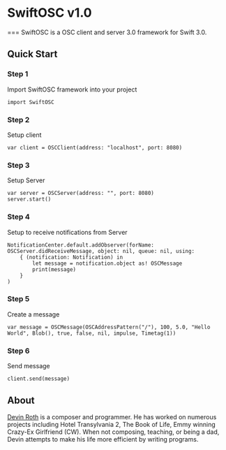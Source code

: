 # SwiftOSC v1.0
===
SwiftOSC is a OSC client and server 3.0 framework for Swift 3.0. 

## Quick Start

### Step 1
Import SwiftOSC framework into your project
```
import SwiftOSC
```
### Step 2
Setup client
```
var client = OSCClient(address: "localhost", port: 8080)
```
### Step 3
Setup Server
```
var server = OSCServer(address: "", port: 8080)
server.start()
```

### Step 4
Setup to receive notifications from Server
```
NotificationCenter.default.addObserver(forName: OSCServer.didReceiveMessage, object: nil, queue: nil, using:
    { (notification: Notification) in
        let message = notification.object as! OSCMessage
        print(message)
    }
)
```
### Step 5
Create a message
```
var message = OSCMessage(OSCAddressPattern("/"), 100, 5.0, "Hello World", Blob(), true, false, nil, impulse, Timetag(1))
```
### Step 6
Send message
```
client.send(message)
```
## About

[Devin Roth](http://devinrothmusic.com) is a composer and programmer. He has worked on numerous projects including Hotel Transylvania 2, The Book of Life, Emmy winning Crazy-Ex Girlfriend (CW). When not composing, teaching, or being a dad, Devin attempts to make his life more efficient by writing programs.



